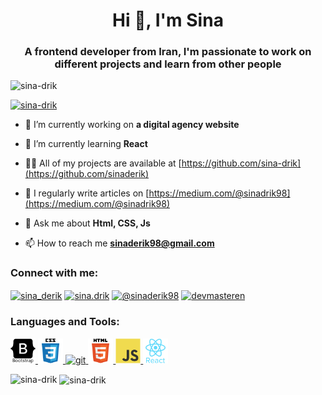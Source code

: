 <h1 align="center">Hi 👋, I'm Sina</h1>
<h3 align="center">A frontend developer from Iran, I'm passionate to work on different projects and learn from other people</h3>

<p align="left"> <img src="https://komarev.com/ghpvc/?username=sina-drik&label=Profile%20views&color=0e75b6&style=flat" alt="sina-drik" /> </p>

<p align="left"> <a href="https://github.com/ryo-ma/github-profile-trophy"><img src="https://github-profile-trophy.vercel.app/?username=sina-drik" alt="sina-drik" /></a> </p>

- 🔭 I’m currently working on **a digital agency website**

- 🌱 I’m currently learning **React**

- 👨‍💻 All of my projects are available at [https://github.com/sina-drik](https://github.com/sinaderik)

- 📝 I regularly write articles on [https://medium.com/@sinadrik98](https://medium.com/@sinadrik98)

- 💬 Ask me about **Html, CSS, Js**

- 📫 How to reach me **sinaderik98@gmail.com**

<h3 align="left">Connect with me:</h3>
<p align="left">
<a href="https://twitter.com/sina_derik" target="blank"><img align="center" src="https://raw.githubusercontent.com/rahuldkjain/github-profile-readme-generator/master/src/images/icons/Social/twitter.svg" alt="sina_derik" height="30" width="40" /></a>
<a href="https://instagram.com/sina.drik" target="blank"><img align="center" src="https://raw.githubusercontent.com/rahuldkjain/github-profile-readme-generator/master/src/images/icons/Social/instagram.svg" alt="sina.drik" height="30" width="40" /></a>
<a href="https://medium.com/@sinaderik98" target="blank"><img align="center" src="https://raw.githubusercontent.com/rahuldkjain/github-profile-readme-generator/master/src/images/icons/Social/medium.svg" alt="@sinaderik98" height="30" width="40" /></a>
<a href="https://www.youtube.com/c/devmasteren" target="blank"><img align="center" src="https://raw.githubusercontent.com/rahuldkjain/github-profile-readme-generator/master/src/images/icons/Social/youtube.svg" alt="devmasteren" height="30" width="40" /></a>
</p>

<h3 align="left">Languages and Tools:</h3>
<p align="left"> <a href="https://getbootstrap.com" target="_blank" rel="noreferrer"> <img src="https://raw.githubusercontent.com/devicons/devicon/master/icons/bootstrap/bootstrap-plain-wordmark.svg" alt="bootstrap" width="40" height="40"/> </a> <a href="https://www.w3schools.com/css/" target="_blank" rel="noreferrer"> <img src="https://raw.githubusercontent.com/devicons/devicon/master/icons/css3/css3-original-wordmark.svg" alt="css3" width="40" height="40"/> </a> <a href="https://git-scm.com/" target="_blank" rel="noreferrer"> <img src="https://www.vectorlogo.zone/logos/git-scm/git-scm-icon.svg" alt="git" width="40" height="40"/> </a> <a href="https://www.w3.org/html/" target="_blank" rel="noreferrer"> <img src="https://raw.githubusercontent.com/devicons/devicon/master/icons/html5/html5-original-wordmark.svg" alt="html5" width="40" height="40"/> </a> <a href="https://developer.mozilla.org/en-US/docs/Web/JavaScript" target="_blank" rel="noreferrer"> <img src="https://raw.githubusercontent.com/devicons/devicon/master/icons/javascript/javascript-original.svg" alt="javascript" width="40" height="40"/> </a> <a href="https://reactjs.org/" target="_blank" rel="noreferrer"> <img src="https://raw.githubusercontent.com/devicons/devicon/master/icons/react/react-original-wordmark.svg" alt="react" width="40" height="40"/> </a> </p>

<p><img align="left" src="https://github-readme-stats.vercel.app/api/top-langs?username=sina-drik&show_icons=true&locale=en&layout=compact" alt="sina-drik" /></p>

<p>&nbsp;<img align="center" src="https://github-readme-stats.vercel.app/api?username=sina-drik&show_icons=true&locale=en" alt="sina-drik" /></p>
